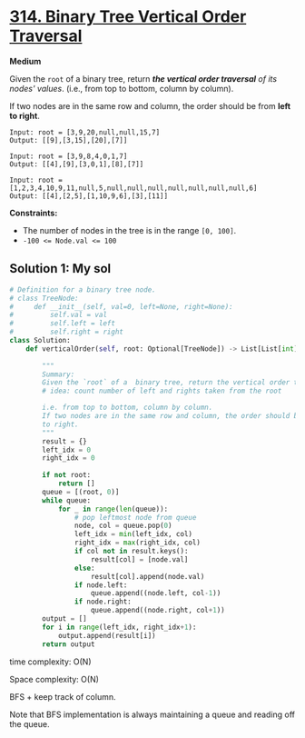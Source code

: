 # [314. Binary Tree Vertical Order Traversal](https://leetcode.com/problems/binary-tree-vertical-order-traversal/)

**Medium**

Given the `root` of a binary tree, return ***the vertical order traversal** of its nodes' values*. (i.e., from top to bottom, column by column).

If two nodes are in the same row and column, the order should be from **left to right**.

```
Input: root = [3,9,20,null,null,15,7]
Output: [[9],[3,15],[20],[7]]
```

```
Input: root = [3,9,8,4,0,1,7]
Output: [[4],[9],[3,0,1],[8],[7]]
```

```
Input: root = [1,2,3,4,10,9,11,null,5,null,null,null,null,null,null,null,6]
Output: [[4],[2,5],[1,10,9,6],[3],[11]]
```

**Constraints:**

- The number of nodes in the tree is in the range `[0, 100]`.
- `-100 <= Node.val <= 100`



## Solution 1: My sol

``````python
# Definition for a binary tree node.
# class TreeNode:
#     def __init__(self, val=0, left=None, right=None):
#         self.val = val
#         self.left = left
#         self.right = right
class Solution:
    def verticalOrder(self, root: Optional[TreeNode]) -> List[List[int]]:
        
        """
        Summary:
        Given the `root` of a  binary tree, return the vertical order traversal of its nodes' values.
        # idea: count number of left and rights taken from the root

        i.e. from top to bottom, column by column.
        If two nodes are in the same row and column, the order should be from left
        to right.
        """
        result = {}
        left_idx = 0
        right_idx = 0
        
        if not root:
            return []
        queue = [(root, 0)]
        while queue:
            for _ in range(len(queue)):
                # pop leftmost node from queue
                node, col = queue.pop(0)
                left_idx = min(left_idx, col)
                right_idx = max(right_idx, col)
                if col not in result.keys():
                    result[col] = [node.val]
                else:
                    result[col].append(node.val)
                if node.left:
                    queue.append((node.left, col-1))
                if node.right:
                    queue.append((node.right, col+1))
        output = []
        for i in range(left_idx, right_idx+1):
            output.append(result[i])
        return output
``````



time complexity: O(N)

Space complexity: O(N)

BFS + keep track of column.

Note that BFS implementation is always maintaining a queue and reading off the queue.





